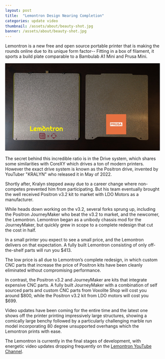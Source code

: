 ```yaml
---
layout: post
title:  "Lemontron Design Nearing Completion"
categories: update video
thumbnail: /assets/about/beauty-shot.jpg
banner: /assets/about/beauty-shot.jpg
---
```


Lemontron is a new free and open source portable printer that is making the rounds online due to its unique form
factor-- Fitting in a box of filament, it sports a build plate comparable to a Bambulab A1 Mini and Prusa
Mini.

![Beds Comparison](/assets/about/beds-comparison.jpg)

The secret behind this incredible ratio is in the Drive system, which shares some similarities with CoreXY which
drives a ton of modern printers. However the exact drive system is known as the Positron drive, invented by YouTuber
"KRALYN" who released it in May of 2022.

Shortly after, Kralyn stepped away due to a career change where non-competes prevented him from participating. But his
team eventually brought the well received Positron v3.2 kit to market with LDO Motors as a manufacturer.

While heads down working on the v3.2, several forks sprung up, including the Positron JourneyMaker who beat the v3.2
to market, and the newcomer, the Lemontron. Lemontron began as a unibody chassis mod for the JourneyMaker, but
quickly grew in scope to a complete redesign that cut the cost in half.

In a small printer you expect to see a small price, and the Lemontron delivers on that expectation. A fully built
Lemontron consisting of only off-the-shelf parts will run you $413.

The low price is all due to Lemontron’s complete redesign, in which custom CNC parts that increase the price of
Positron kits have been cleanly eliminated without compromising performance.

In contrast, the Positron v3.2 and JourneyMaker are kits that integrate expensive CNC parts. A fully built
JourneyMaker with a combination of self sourced parts and custom CNC parts from Voxolite Shop will cost you
around $800, while the Positron v3.2 kit from LDO motors will cost you $699.

Video updates have been coming for the entire time and the latest one shows off the printer printing impressively
large structures, showing a comically large benchy followed by a particularly challenging marble run model
incorporating 80 degree unsupported overhangs which the Lemontron prints with ease.

The Lemontron is currently in the final stages of development, with energetic video updates dropping frequently on the
[Lemontron YouTube Channel](https://www.youtube.com/channel/UCLbi7aqBERZrFG0-eDoplMQ?sub_confirmation=1).